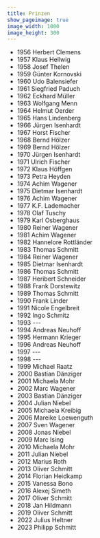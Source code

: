 ```yaml
---
title: Prinzen
show_pageimage: true
image_width: 1000
image_height: 300
---
```


* 1956 Herbert Clemens 
* 1957 Klaus Hellwig 
* 1958 Josef Thelen 
* 1959 Günter Kornovski 
* 1960 Udo Balensiefer 
* 1961 Siegfried Paduch 
* 1962 Eckhard Müller 
* 1963 Wolfgang Menn 
* 1964 Helmut Oerder 
* 1965 Hans Lindenberg 
* 1966 Jürgen Isenhardt 
* 1967 Horst Fischer 
* 1968 Bernd Hölzer 
* 1969 Bernd Hölzer 
* 1970 Jürgen Isenhardt 
* 1971 Ulrich Fischer 
* 1972 Klaus Höffgen 
* 1973 Petra Heyden 
* 1974 Achim Wagener 
* 1975 Dietmar Isenhardt 
* 1976 Achim Wagener 
* 1977 K.F. Lademacher 
* 1978 Olaf Tuschy 
* 1979 Karl Osberghaus 
* 1980 Reiner Wagener 
* 1981 Achim Wagener 
* 1982 Hannelore Rottländer
* 1983 Thomas Schmitt 
* 1984 Reiner Wagener 
* 1985 Dietmar Isenhardt 
* 1986 Thomas Schmitt 
* 1987 Heribert Schneider 
* 1988 Frank Dorstewitz 
* 1989 Thomas Schmitt 
* 1990 Frank Linder 
* 1991 Nicole Engelbreit 
* 1992 Ingo Schmitz 
* 1993 --- 
* 1994 Andreas Neuhoff 
* 1995 Hermann Krieger 
* 1996 Andreas Neuhoff 
* 1997 --- 
* 1998 --- 
* 1999 Michael Raatz 
* 2000 Bastian Dänziger
* 2001 Michaela Mohr
* 2002 Marc Wagener
* 2003 Bastian Dänziger
* 2004 Julian Niebel
* 2005 Michaela Kreibig
* 2006 Mareike Loewenguth
* 2007 Sven Wagener
* 2008 Jonas Niebel
* 2009 Marc Ising
* 2010 Michaela Mohr
* 2011 Julian Niebel
* 2012 Marius Roth
* 2013 Oliver Schmitt
* 2014 Florian Heidkamp
* 2015 Vanessa Bono
* 2016 Alexej Simeth
* 2017 Oliver Schmitt
* 2018 Jan Hildmann
* 2019 Oliver Schmitt
* 2022 Julius Heltner
* 2023 Philipp Schmitt